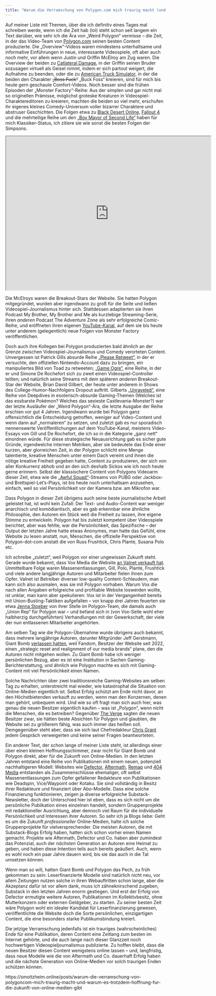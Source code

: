 ```yaml
---
title: "Warum die Verramschung von Polygon.com mich traurig macht (und warum es trotzdem Hoffnung für die Zukunft von Online-Medien gibt)"
---
```

<div class="trix-content">
  <p>Auf meiner Liste mit Themen, über die ich definitiv eines Tages mal schreiben werde, wenn ich die Zeit hab (lol) steht schon seit langem ein Text darüber, wie sehr ich die Ära von „Weird Polygon“ vermisse – die Zeit, in der das Video-Team von <a href="http://Polygon.com">Polygon.com</a> seinen besten Content produzierte. Die „Overview“-Videos waren mindestens unterhaltsame und informative Einführungen in neue, interessante Videospiele, oft aber auch noch mehr, vor allem wenn Justin und Griffin McElroy am Zug waren. Die Overview der beiden zu <a href="https://youtu.be/cSTdrTalcaU">Catlateral Damage</a>, in der Griffin seinen Bruder sozusagen virtuell als Geisel nimmt, indem er sich partout weigert, die Aufnahme zu beenden, oder die zu <a href="https://www.youtube.com/watch?v=aXxfabOa_Gg&amp;t=498s">American Truck Simulator</a>, in der die beiden den Charakter <del>„Boss Fuck“</del> „Buck Foss“ kreieren, sind für mich bis heute gern geschaute Comfort-Videos. Noch besser sind die frühen Episoden der „Monster Factory“-Reihe: Aus der simplen und gar nicht mal so originellen Prämisse, möglichst groteske Kreaturen in Videospiel-Charaktereditoren zu kreieren, machten die beiden so viel mehr, erschufen ihr eigenes kleines Comedy-Universum voller bizarrer Charaktere und abstruser Geschichten. Die Folgen etwa zu <a href="https://www.youtube.com/watch?v=1Qo1Aj_leEo">Black Desert Online</a>, <a href="https://www.youtube.com/watch?v=_1jGnFt78H8">Fallout 4</a> und die mehrteilige Reihe um den <a href="https://www.youtube.com/watch?v=8-3jDVTLdaQ">„Boy Mayor of Second Life“</a> haben für mich Klassiker-Status, ich zitiere sie wie sonst die besten Folgen der Simpsons.</p>
<div><iframe width="640" height="480" allowfullscreen="true" autoplay="false" disablekbcontrols="false" enableiframeapi="false" endtime="0" ivloadpolicy="0" loop="false" modestbranding="false" origin="" playlist="" src="https://www.youtube.com/embed/1Qo1Aj_leEo"></iframe></div>
<p>Die McElroys waren die Breakout-Stars der Website. Sie hatten Polygon mitgegründet, wurden aber irgendwann zu groß für die Seite und ließen Videospiel-Journalismus hinter sich. Stattdessen adaptierten sie ihren Podcast My Brother, My Brother and Me als kurzlebige Streaming-Serie, ihren <em>anderen</em> Podcast The Adventure Zone als sehr erfolgreiche Comic-Reihe, und eröffneten ihren eigenen <a href="https://www.youtube.com/@TheMcElroyFamily">YouTube-Kanal</a>, auf dem sie bis heute unter anderem (gelegentlich) neue Folgen von Monster Factory veröffentlichen.</p>
<p>Doch auch ihre Kollegen bei Polygon produzierten bald ähnlich an der Grenze zwischen Videospiel-Journalismus und Comedy verorteten Content. Unvergessen ist Patrick Gills absurde Reihe <a href="https://www.youtube.com/watch?v=ytIKxTP2NcY&amp;list=PLaDrN74SfdT7oyDiebtdh7NGkUyDHQW20">„Please Retweet“</a>, in der er versuchte, den offiziellen Nintendo-Account dazu zu bringen, ein manipuliertes Bild von Toad zu retweeten; <a href="https://www.youtube.com/watch?v=jWfdSxZeZLg&amp;list=PLaDrN74SfdT5qTpMNzjRdRt6yjW3mPuOZ">„Game Ogre“</a>, eine Reihe, in der er und Simone De Rochefort sich zu zweit einen Videospiel-Controller teilten; und natürlich seine Streams mit dem späteren <em>anderen</em> Breakout-Star der Website, Brian David Gilbert, der heute unter anderem in Shows des College-Humor-Nachfolgers Dropout auftritt. Gilberts <a href="https://www.youtube.com/watch?v=Q-25c8Rsobw&amp;list=PLaDrN74SfdT7Ueqtwn_bXo1MuSWT0ji2w">„Unraveled“</a>, eine Reihe von Deepdives in esoterisch-absurde Gaming-Themen (Welches ist das essbarste Pokémon? Welches das sexieste Castlevania-Monster?) war der letzte Ausläufer der „Weird Polygon“-Ära, die letzte Ausgabe der Reihe erschien vor gut 4 Jahren. Irgendwann wurde bei Polygon ganz offensichtlich die Entscheidung getroffen, weniger auf Video-Content und wenn dann auf „normaleren“ zu setzen, und zuletzt gab es nur sporadisch nennenswerte Veröffentlichungen auf dem YouTube-Kanal, meistens Video-Essays von Gill und De Rochefort, die ich so in die Kategorie „ganz nett“ einordnen würde. Für diese strategische Neuausrichtung gab es sicher gute Gründe, irgendwelche internen Metriken, aber sie bedeutete das Ende einer kurzen, aber glorreichen Zeit, in der Polygon schlicht eine Menge talentierte, kreative Menschen unter einem Dach vereint und ihnen die nötige kreative Freiheit gegeben hatte, Content zu produzieren, der sich von aller Konkurrenz abhob und an den sich deshalb Sickos wie ich noch heute gerne erinnern. Selbst der klassischere Content von Polygons Videoarm dieser Zeit, etwa wie die <a href="https://www.youtube.com/watch?v=Z30RFEURcHk&amp;list=PLaDrN74SfdT5xZKh7TsCL4ydk7TOduLeu">„Awful Squad“</a>-Streams von PUBG oder Jackbox- und Brettspiel-Let‘s-Plays, ist bis heute noch unterhaltsam anzusehen, einfach, weil so viel Persönlichkeit vor der Kamera bzw. am Mikrofon war.</p>
<p>Dass Polygon in dieser Zeit übrigens auch seine beste journalistische Arbeit geleistet hat, ist wohl kein Zufall: Der Text- und Audio-Content war weniger anarchisch und komödiantisch, aber es gab erkennbar eine ähnliche Philosophie, den Autoren ein Stück weit die Freiheit zu lassen, ihre eigene Stimme zu entwickeln. Polygon hat bis zuletzt kompetent über Videospiele berichtet, aber was fehlte, war die Persönlichkeit, das Spezifische – der Output der letzten Jahre hatte etwas Anonymes, man hatte das Gefühl, eine Website zu lesen anstatt, nun, Menschen, die offizielle Perspektive von Polygon-dot-com anstatt die von Russ Frushtick, Chris Plante, Susana Polo etc.</p>
<p>Ich schreibe „zuletzt“, weil Polygon vor einer ungewissen Zukunft steht. Gerade wurde bekannt, dass Vox Media die Website <a href="https://aftermath.site/polygon-layoffs-sale">an Valnet verkauft hat</a>. Unmittelbare Folge waren Massenentlassungen, Gill, Polo, Plante, Frushtick und viele andere langjährige Autoren und Mitarbeiter fielen ihnen zum Opfer. Valnet ist Betreiber diverser low-quality Content-Schleudern, man kann sich also ausmalen, was sie mit Polygon vorhaben. Warum Vox die nach allen Angaben erfolgreiche und profitable Website loswerden wollte, ist unklar, man kann aber spekulieren: Vox ist in der Vergangenheit bereits mit Union-Busting-Taktiken aufgefallen – vor knapp drei Jahren feuerten sie etwa <a href="https://www.youtube.com/@the_jenna">Jenna Stoeber</a> von ihrer Stelle im Polygon-Team, die damals auch „Union Rep“ für Polygon war – und befand sich in (von Vox-Seite wohl eher halbherzig durchgeführten) Verhandlungen mit der Gewerkschaft, der viele der nun entlassenen Mitarbeiter angehörten.</p>
<p>Am selben Tag wie die Polygon-Übernahme wurde übrigens auch bekannt, dass mehrere langjährige Autoren, darunter Mitgründer Jeff Gerstmann, Giant Bomb <a href="https://kotaku.com/giant-bomb-fandom-dan-ryckert-jeff-grubb-gerstmann-1851778728">verlassen hatten</a>, weil Fandom, Besitzer der Website seit 2022, einen „strategic reset and realignment of our media brands“ plane, den die Autoren nicht mitgehen wollen. Zu Giant Bomb habe ich weniger persönlichen Bezug, aber es ist eine Institution in Sachen Gaming-Berichterstattung, und ähnlich wie Polygon machte es sich mit Gaming-Content mit viel Persönlichkeit einen Namen.</p>
<p>Solche Nachrichten über zwei traditionsreiche Gaming-Websites am selben Tag zu erhalten, unterstreicht mal wieder, wie katastrophal die Situation von Online-Medien eigentlich ist. Selbst Erfolg schützt am Ende nicht davor, an den Höchstbietenden verkauft zu werden, wenn man den Konzernen, denen man gehört, unbequem wird. Und wie so oft fragt man sich auch hier, was genau die neuen Besitzer eigentlich kaufen – was ist „Polygon“, wenn nicht die Menschen, die es betreiben? Gegenüber <a href="https://www.theverge.com/games/660635/polygon-valnet-vox-media-new-owner-interview">The Verge</a> sagten die neuen Besitzer zwar, sie hätten beste Absichten für Polygon und glaubten, die Website sei zu größerem fähig, was auch immer das heißen soll. Demgegenüber steht aber, dass sie sich laut Chefredakteur <a href="https://bsky.app/profile/charstring.com/post/3lo56isadnc2g">Chris Grant</a> jedem Gespräch verweigerten und keine seiner Fragen beantworteten.</p>
<p>Ein anderer Text, der schon lange of meiner Liste steht, ist allerdings einer über einen kleinen Hoffnungsschimmer, zwar nicht für Giant Bomb und Polygon direkt, aber für die Zukunft von Online-Medien. In den letzten Jahren entstand eine Reihe von Publikationen mit einem neuen, potenziell nachhaltigeren Modell: Websites wie <a href="https://defector.com">Defector</a>, <a href="https://aftermath.site">Aftermath</a>, <a href="https://remapradio.com">Remap</a> und <a href="https://www.404media.co">404 Media</a> entstanden als Zusammenschlüsse ehemaliger, oft selbst Massenentlassungen zum Opfer gefallener Redakteure von Publikationen wie Deadspin, Vice/Waypoint oder Kotaku. Sie sind vollständig in Besitz ihrer Redakteure und finanziert über Abo-Modelle. Dass eine solche Finanzierung funktionieren, zeigen ja diverse erfolgreiche Substack-Newsletter, doch der Unterschied hier ist eben, dass es sich nicht um die persönliche Publikation eines einzelnen handelt, sondern Gruppenprojekte mit redaktioneller Ausrichtung, aber dennoch viel Raum für die individuelle Persönlichkeit und Interessen ihrer Autoren. So sehr ich ja Blogs liebe: Geht es um die Zukunft <em>professioneller</em> Online-Medien, halte ich solche Gruppenprojekte für vielversprechender. Die meisten Autoren, die mit Substack-Blogs Erfolg haben, hatten sich schon vorher einen Namen gemacht. Projekte wie Aftermath, Defector und Co. haben aber zumindest das Potenzial, auch der <em>nächsten</em> Generation an Autoren eine Heimat zu geben, und haben diese Intention teils auch bereits geäußert. Auch, wenn es wohl noch ein paar Jahre dauern wird, bis sie das auch in die Tat umsetzen können.</p>
<p>Wenn man so will, hatten Giant Bomb und Polygon das Pech, zu früh gekommen zu sein: Leserfinanzierte Modelle sind natürlich nicht neu, vor allem Zeitungen nutzen solche in ihren Webauftritten schon lange, aber die Akzeptanz dafür ist vor allem dank, muss ich zähneknirschend zugeben, Substack in den letzten Jahren enorm gestiegen. Und erst der Erfolg von Defector ermutigte weitere Autoren, Publikationen im Kollektivbesitz, ohne Mutterkonzern oder externen Geldgeber, zu starten. Zu seiner besten Zeit wäre Polygon wohl ein idealer Kandidat für Leserfinanzierung gewesen, veröffentlichte die Website doch die Sorte persönlichen, einzigartigen Content, die eine besonders starke Publikumsbindung kreiert.</p>
<p>Die jetzige Verramschung jedenfalls ist ein trauriges (wahrscheinliches) Ende für eine Publikation, deren Content eine Zeitlang zum besten im Internet gehörte, und die auch lange nach dieser Glanzzeit noch hochwertigen Videospieljournalismus publizierte. Zu hoffen bleibt, dass die neuen Besitzer diesen Content wenigstens online lassen – und, langfristig, dass neue Modelle wie die von Aftermath und Co. dauerhaft Erfolg haben und die nächste Generation von Online-Medien vor solch traurigen Enden schützen können.</p>
</div>
https://smoitzheim.online/posts/warum-die-verramschung-von-polygoncom-mich-traurig-macht-und-warum-es-trotzdem-hoffnung-fur-die-zukunft-von-online-medien-gibt